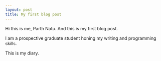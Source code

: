 ```yaml
---
layout: post
title: My first blog post
---
```


Hi this is me, Parth Natu. And this is my first blog post.

I am a prospective graduate student honing my writing and programming skills.

This is my diary.
